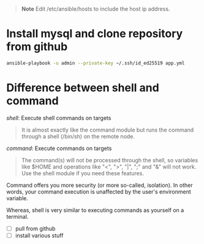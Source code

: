 > **Note**
> Edit /etc/ansible/hosts to include the host ip address.

# Install mysql and clone repository from github

```sh
ansible-playbook -u admin --private-key ~/.ssh/id_ed25519 app.yml
```

# Difference between shell and command

_shell_: Execute shell commands on targets

> It is almost exactly like the command module but runs the command through a shell (/bin/sh) on the remote node.

_command_: Execute commands on targets

> The command(s) will not be processed through the shell, so variables like $HOME and operations like "<", ">", "|", ";" and "&" will not work. Use the shell module if you need these features.

Command offers you more security (or more so-called, isolation). In other words, your command execution is unaffected by the user's environment variable.

Whereas, shell is very similar to executing commands as yourself on a terminal.

- [ ] pull from github
- [ ] install various stuff

